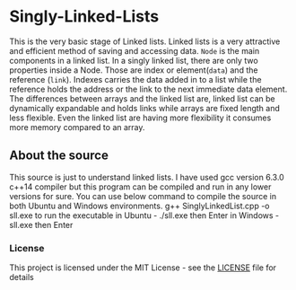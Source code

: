 # Singly-Linked-Lists

This is the very basic stage of Linked lists. Linked lists is a very attractive and efficient method of saving and accessing data. ``Node`` is the main components in a linked list. In a singly linked list, there are only two properties inside a Node. Those are index or element(``data``) and the reference (``link``). Indexes carries the data added in to a list while the reference holds the address or the link to the next immediate data element. The differences between arrays and the linked list are, linked list can be dynamically expandable and holds links while arrays are fixed length and less flexible. Even the linked list are having more flexibility it consumes more memory compared to an array.


## About the source

This source is just to understand linked lists. I have used gcc version 6.3.0 c++14 compiler but this program can be compiled and run in any lower versions for sure. 
You can use below command to compile the source in both Ubuntu and Windows environments.
g++ SinglyLinkedList.cpp -o sll.exe
to run the executable
in Ubuntu  - ./sll.exe then Enter
in Windows - sll.exe then Enter

### License

This project is licensed under the MIT License - see the [LICENSE](LICENSE) file for details